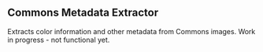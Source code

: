 Commons Metadata Extractor
--------------------------

Extracts color information and other metadata from Commons images.
Work in progress - not functional yet.
